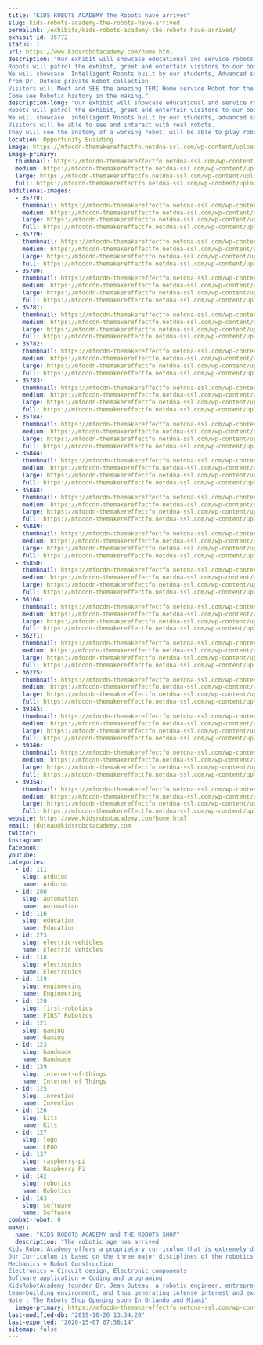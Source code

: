 ```yaml
---
title: "KIDS ROBOTS ACADEMY The Robots have arrived"
slug: kids-robots-academy-the-robots-have-arrived
permalink: /exhibits/kids-robots-academy-the-robots-have-arrived/
exhibit-id: 35772
status: 1
url: https://www.kidsrobotacademy.com/home.html
description: "Our exhibit will showcase educational and service robots from around the world. 
Robots will patrol the exhibit, greet and entertain visitors to our booth.
We will showcase  Intelligent Robots built by our students, Advanced service robots and various educational and Vintage robots 
from Dr. Duteau private Robot collection.
Visitors will Meet and SEE the amazing TEMI Home service Robot for the first time in Florida. Imagine !!!!! A real Robot right in your very own home, school or office. TEMI is being called the I Phone of Home service robots.  
Come see Robotic history in the making."
description-long: "Our exhibit will showcase educational and service robots from around the world. 
Robots will patrol the exhibit, greet and entertain visitors to our booth.
We will showcase  intelligent Robots built by our students, advanced service robots and various educational and old school robots from Dr. Duteau private Robot collection.
Visitors will be able to see and interact with real robots.
They will see the anatomy of a working robot, will be able to play robot soccer and robot balloon jousting with the Mbot Robot."
location: Opportunity Building
image: https://mfocdn-themakereffectfo.netdna-ssl.com/wp-content/uploads/2019/08/Jean-with-MAX-1024x768.jpg
image-primary:
  thumbnail: https://mfocdn-themakereffectfo.netdna-ssl.com/wp-content/uploads/2019/08/Jean-with-MAX-150x150.jpg
  medium: https://mfocdn-themakereffectfo.netdna-ssl.com/wp-content/uploads/2019/08/Jean-with-MAX-300x225.jpg
  large: https://mfocdn-themakereffectfo.netdna-ssl.com/wp-content/uploads/2019/08/Jean-with-MAX-1024x768.jpg
  full: https://mfocdn-themakereffectfo.netdna-ssl.com/wp-content/uploads/2019/08/Jean-with-MAX.jpg
additional-images:
  - 35778:
    thumbnail: https://mfocdn-themakereffectfo.netdna-ssl.com/wp-content/uploads/2019/08/meandrobots-1-150x150.jpg
    medium: https://mfocdn-themakereffectfo.netdna-ssl.com/wp-content/uploads/2019/08/meandrobots-1-300x200.jpg
    large: https://mfocdn-themakereffectfo.netdna-ssl.com/wp-content/uploads/2019/08/meandrobots-1.jpg
    full: https://mfocdn-themakereffectfo.netdna-ssl.com/wp-content/uploads/2019/08/meandrobots-1.jpg
  - 35779:
    thumbnail: https://mfocdn-themakereffectfo.netdna-ssl.com/wp-content/uploads/2019/08/Robot-world-1-150x150.jpg
    medium: https://mfocdn-themakereffectfo.netdna-ssl.com/wp-content/uploads/2019/08/Robot-world-1-198x300.jpg
    large: https://mfocdn-themakereffectfo.netdna-ssl.com/wp-content/uploads/2019/08/Robot-world-1.jpg
    full: https://mfocdn-themakereffectfo.netdna-ssl.com/wp-content/uploads/2019/08/Robot-world-1.jpg
  - 35780:
    thumbnail: https://mfocdn-themakereffectfo.netdna-ssl.com/wp-content/uploads/2019/08/Robot-Collection-Jean-1-150x150.jpg
    medium: https://mfocdn-themakereffectfo.netdna-ssl.com/wp-content/uploads/2019/08/Robot-Collection-Jean-1-300x186.jpg
    large: https://mfocdn-themakereffectfo.netdna-ssl.com/wp-content/uploads/2019/08/Robot-Collection-Jean-1.jpg
    full: https://mfocdn-themakereffectfo.netdna-ssl.com/wp-content/uploads/2019/08/Robot-Collection-Jean-1.jpg
  - 35781:
    thumbnail: https://mfocdn-themakereffectfo.netdna-ssl.com/wp-content/uploads/2019/08/IMAG2227-150x150.jpg
    medium: https://mfocdn-themakereffectfo.netdna-ssl.com/wp-content/uploads/2019/08/IMAG2227-300x225.jpg
    large: https://mfocdn-themakereffectfo.netdna-ssl.com/wp-content/uploads/2019/08/IMAG2227-1024x768.jpg
    full: https://mfocdn-themakereffectfo.netdna-ssl.com/wp-content/uploads/2019/08/IMAG2227.jpg
  - 35782:
    thumbnail: https://mfocdn-themakereffectfo.netdna-ssl.com/wp-content/uploads/2019/08/IMAG2344-150x150.jpg
    medium: https://mfocdn-themakereffectfo.netdna-ssl.com/wp-content/uploads/2019/08/IMAG2344-300x225.jpg
    large: https://mfocdn-themakereffectfo.netdna-ssl.com/wp-content/uploads/2019/08/IMAG2344-1024x768.jpg
    full: https://mfocdn-themakereffectfo.netdna-ssl.com/wp-content/uploads/2019/08/IMAG2344.jpg
  - 35783:
    thumbnail: https://mfocdn-themakereffectfo.netdna-ssl.com/wp-content/uploads/2019/08/Sanbot-Family-150x150.jpg
    medium: https://mfocdn-themakereffectfo.netdna-ssl.com/wp-content/uploads/2019/08/Sanbot-Family-300x140.jpg
    large: https://mfocdn-themakereffectfo.netdna-ssl.com/wp-content/uploads/2019/08/Sanbot-Family.jpg
    full: https://mfocdn-themakereffectfo.netdna-ssl.com/wp-content/uploads/2019/08/Sanbot-Family.jpg
  - 35784:
    thumbnail: https://mfocdn-themakereffectfo.netdna-ssl.com/wp-content/uploads/2019/08/Mechano-humanoid-150x150.png
    medium: https://mfocdn-themakereffectfo.netdna-ssl.com/wp-content/uploads/2019/08/Mechano-humanoid-273x300.png
    large: https://mfocdn-themakereffectfo.netdna-ssl.com/wp-content/uploads/2019/08/Mechano-humanoid.png
    full: https://mfocdn-themakereffectfo.netdna-ssl.com/wp-content/uploads/2019/08/Mechano-humanoid.png
  - 35844:
    thumbnail: https://mfocdn-themakereffectfo.netdna-ssl.com/wp-content/uploads/2019/08/IMAG2361-150x150.jpg
    medium: https://mfocdn-themakereffectfo.netdna-ssl.com/wp-content/uploads/2019/08/IMAG2361-300x225.jpg
    large: https://mfocdn-themakereffectfo.netdna-ssl.com/wp-content/uploads/2019/08/IMAG2361-1024x768.jpg
    full: https://mfocdn-themakereffectfo.netdna-ssl.com/wp-content/uploads/2019/08/IMAG2361.jpg
  - 35848:
    thumbnail: https://mfocdn-themakereffectfo.netdna-ssl.com/wp-content/uploads/2019/08/Lego-rescue-6-150x150.jpg
    medium: https://mfocdn-themakereffectfo.netdna-ssl.com/wp-content/uploads/2019/08/Lego-rescue-6-300x225.jpg
    large: https://mfocdn-themakereffectfo.netdna-ssl.com/wp-content/uploads/2019/08/Lego-rescue-6-1024x768.jpg
    full: https://mfocdn-themakereffectfo.netdna-ssl.com/wp-content/uploads/2019/08/Lego-rescue-6.jpg
  - 35849:
    thumbnail: https://mfocdn-themakereffectfo.netdna-ssl.com/wp-content/uploads/2019/08/IMAG1500-150x150.jpg
    medium: https://mfocdn-themakereffectfo.netdna-ssl.com/wp-content/uploads/2019/08/IMAG1500-300x225.jpg
    large: https://mfocdn-themakereffectfo.netdna-ssl.com/wp-content/uploads/2019/08/IMAG1500-1024x768.jpg
    full: https://mfocdn-themakereffectfo.netdna-ssl.com/wp-content/uploads/2019/08/IMAG1500.jpg
  - 35850:
    thumbnail: https://mfocdn-themakereffectfo.netdna-ssl.com/wp-content/uploads/2019/08/Building-robot-2-150x150.jpg
    medium: https://mfocdn-themakereffectfo.netdna-ssl.com/wp-content/uploads/2019/08/Building-robot-2-300x225.jpg
    large: https://mfocdn-themakereffectfo.netdna-ssl.com/wp-content/uploads/2019/08/Building-robot-2-1024x768.jpg
    full: https://mfocdn-themakereffectfo.netdna-ssl.com/wp-content/uploads/2019/08/Building-robot-2.jpg
  - 36168:
    thumbnail: https://mfocdn-themakereffectfo.netdna-ssl.com/wp-content/uploads/2019/08/High-quality-stem-150x150.png
    medium: https://mfocdn-themakereffectfo.netdna-ssl.com/wp-content/uploads/2019/08/High-quality-stem-300x112.png
    large: https://mfocdn-themakereffectfo.netdna-ssl.com/wp-content/uploads/2019/08/High-quality-stem.png
    full: https://mfocdn-themakereffectfo.netdna-ssl.com/wp-content/uploads/2019/08/High-quality-stem.png
  - 36271:
    thumbnail: https://mfocdn-themakereffectfo.netdna-ssl.com/wp-content/uploads/2019/08/Circuit-city-150x150.jpg
    medium: https://mfocdn-themakereffectfo.netdna-ssl.com/wp-content/uploads/2019/08/Circuit-city-300x294.jpg
    large: https://mfocdn-themakereffectfo.netdna-ssl.com/wp-content/uploads/2019/08/Circuit-city.jpg
    full: https://mfocdn-themakereffectfo.netdna-ssl.com/wp-content/uploads/2019/08/Circuit-city.jpg
  - 36275:
    thumbnail: https://mfocdn-themakereffectfo.netdna-ssl.com/wp-content/uploads/2019/08/Big-round-face-150x150.jpg
    medium: https://mfocdn-themakereffectfo.netdna-ssl.com/wp-content/uploads/2019/08/Big-round-face-192x300.jpg
    large: https://mfocdn-themakereffectfo.netdna-ssl.com/wp-content/uploads/2019/08/Big-round-face.jpg
    full: https://mfocdn-themakereffectfo.netdna-ssl.com/wp-content/uploads/2019/08/Big-round-face.jpg
  - 39345:
    thumbnail: https://mfocdn-themakereffectfo.netdna-ssl.com/wp-content/uploads/2019/10/Max-and-Elf-150x150.png
    medium: https://mfocdn-themakereffectfo.netdna-ssl.com/wp-content/uploads/2019/10/Max-and-Elf-300x234.png
    large: https://mfocdn-themakereffectfo.netdna-ssl.com/wp-content/uploads/2019/10/Max-and-Elf.png
    full: https://mfocdn-themakereffectfo.netdna-ssl.com/wp-content/uploads/2019/10/Max-and-Elf.png
  - 39346:
    thumbnail: https://mfocdn-themakereffectfo.netdna-ssl.com/wp-content/uploads/2019/10/IMAG2438-150x150.jpg
    medium: https://mfocdn-themakereffectfo.netdna-ssl.com/wp-content/uploads/2019/10/IMAG2438-300x225.jpg
    large: https://mfocdn-themakereffectfo.netdna-ssl.com/wp-content/uploads/2019/10/IMAG2438-1024x768.jpg
    full: https://mfocdn-themakereffectfo.netdna-ssl.com/wp-content/uploads/2019/10/IMAG2438.jpg
  - 39354:
    thumbnail: https://mfocdn-themakereffectfo.netdna-ssl.com/wp-content/uploads/2019/10/Orlando-Temi-150x150.png
    medium: https://mfocdn-themakereffectfo.netdna-ssl.com/wp-content/uploads/2019/10/Orlando-Temi-300x300.png
    large: https://mfocdn-themakereffectfo.netdna-ssl.com/wp-content/uploads/2019/10/Orlando-Temi.png
    full: https://mfocdn-themakereffectfo.netdna-ssl.com/wp-content/uploads/2019/10/Orlando-Temi.png
website: https://www.kidsrobotacademy.com/home.html
email: jduteau@kidsrobotacademy.com
twitter: 
instagram: 
facebook: 
youtube: 
categories:
  - id: 111
    slug: arduino
    name: Arduino
  - id: 200
    slug: automation
    name: Automation
  - id: 116
    slug: education
    name: Education
  - id: 273
    slug: electric-vehicles
    name: Electric Vehicles
  - id: 118
    slug: electronics
    name: Electronics
  - id: 119
    slug: engineering
    name: Engineering
  - id: 120
    slug: first-robotics
    name: FIRST Robotics
  - id: 121
    slug: gaming
    name: Gaming
  - id: 123
    slug: handmade
    name: Handmade
  - id: 139
    slug: internet-of-things
    name: Internet of Things
  - id: 125
    slug: invention
    name: Invention
  - id: 126
    slug: kits
    name: Kits
  - id: 127
    slug: lego
    name: LEGO
  - id: 137
    slug: raspberry-pi
    name: Raspberry Pi
  - id: 142
    slug: robotics
    name: Robotics
  - id: 143
    slug: software
    name: Software
combat-robot: 0
maker:
  name: "KIDS ROBOTS ACADEMY and THE ROBOTS SHOP"
  description: "The robotic age has arrived 
Kids Robot Academy offers a proprietary curriculum that is extremely diverse with many opportunities to learn Science, Technology, Engineering and Math (STEM) through robotics, electronics, circuit design, controls, coding, sensors, navigation software, speech, artificial intelligence and hardware engineering.
Our Curriculum is based on the three major disciplines of the robotics field:
Mechanics = Robot Construction
Electronics = Circuit design, Electronic components
Software application = Coding and programing
KidsRobotAcademy founder Dr. Jean Duteau, a robotic engineer, entrepreneur, and geek dad with 30 years of real world robotics experience. In the late 1980’s he founded Rochester Robotics, which designed and integrated service robots for home, industry, nuclear inspection, & elderly assistance. Present day, he is teaching elementary and middle school children to solve real-world problems with robots in a collaborative 
team-building environment, and thus generating intense interest and excitement for Science, Technology and Engineering.
Note : The Robots Shop Opening soon In Orlando and Miami"
  image-primary: https://mfocdn-themakereffectfo.netdna-ssl.com/wp-content/uploads/2019/08/KRA-Full-Logo-300x142.jpg
last-modified-db: "2019-10-26 13:34:20"
last-exported: "2020-15-07 07:56:14"
sitemap: false
---
```

